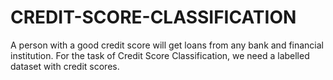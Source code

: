# CREDIT-SCORE-CLASSIFICATION
A person with a good credit score will get loans from any bank and financial institution. For the task of Credit Score Classification, we need a labelled dataset with credit scores.
